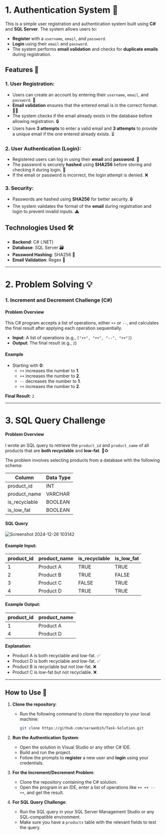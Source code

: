 # 1. Authentication System 🔐

This is a simple user registration and authentication system built using **C#** and **SQL Server**. The system allows users to:

- **Register** with a `username`, `email`, and `password`.
- **Login** using their `email` and `password`.
- The system performs **email validation** and checks for **duplicate emails** during registration.

## Features 🚀

### 1. **User Registration**:
   - Users can create an account by entering their `username`, `email`, and `password`. 📝
   - **Email validation** ensures that the entered email is in the correct format. 📧✅
   - The system checks if the email already exists in the database before allowing registration. 🔒
   - Users have **3 attempts** to enter a valid email and **3 attempts** to provide a unique email if the one entered already exists. ⏳
   
### 2. **User Authentication (Login)**:
   - Registered users can log in using their **email** and **password**. 🔑
   - The password is securely **hashed** using **SHA256** before storing and checking it during login. 🔐
   - If the email or password is incorrect, the login attempt is denied. ❌

### 3. **Security**:
   - Passwords are hashed using **SHA256** for better security. 🔒
   - The system validates the format of the **email** during registration and login to prevent invalid inputs. ⚠️

## Technologies Used 🛠️

- **Backend**: C# (.NET)
- **Database**: SQL Server 🗃️
- **Password Hashing**: SHA256 🔐
- **Email Validation**: Regex 📧

---

# 2. Problem Solving 💡

### 1. **Increment and Decrement Challenge (C#)**

#### Problem Overview

This C# program accepts a list of operations, either `++` or `--`, and calculates the final result after applying each operation sequentially.

- **Input**: A list of operations (e.g., `["++", "++", "--", "++"]`)
- **Output**: The final result (e.g., `2`)

#### Example

- Starting with **0**:
  - `++` increases the number to **1**.
  - `++` increases the number to **2**.
  - `--` decreases the number to **1**.
  - `++` increases the number to **2**.

**Final Result**: `2`

---

# 3. **SQL Query Challenge**

#### Problem Overview

I wrote an SQL query to retrieve the `product_id` and `product_name` of all products that are **both recyclable** and **low-fat**. 🌱♻️

The problem involves selecting products from a database with the following schema:

| Column       | Data Type |
|--------------|-----------|
| product_id   | INT       |
| product_name | VARCHAR   |
| is_recyclable| BOOLEAN   |
| is_low_fat   | BOOLEAN   |

#### SQL Query

![Screenshot 2024-12-26 103142](https://github.com/user-attachments/assets/d78ac79a-a7f4-4f50-8abb-d7c21a11e4b8)


#### Example Input:

| product_id | product_name | is_recyclable | is_low_fat |
|------------|--------------|---------------|------------|
| 1          | Product A    | TRUE          | TRUE       |
| 2          | Product B    | TRUE          | FALSE      |
| 3          | Product C    | FALSE         | TRUE       |
| 4          | Product D    | TRUE          | TRUE       |

#### Example Output:

| product_id | product_name |
|------------|--------------|
| 1          | Product A    |
| 4          | Product D    |

**Explanation**:
- Product A is both recyclable and low-fat. ✅
- Product D is both recyclable and low-fat. ✅
- Product B is recyclable but not low-fat. ❌
- Product C is low-fat but not recyclable. ❌

---

## How to Use 📂

1. **Clone the repository**:
   - Run the following command to clone the repository to your local machine:
     ```bash
     git clone https://github.com/saraanbih/Task-Solution.git
     ```

2. **Run the Authentication System**:
   - Open the solution in Visual Studio or any other C# IDE.
   - Build and run the project.
   - Follow the prompts to **register** a new user and **login** using your credentials.

3. **For the Increment/Decrement Problem**:
   - Clone the repository containing the C# solution.
   - Open the program in an IDE, enter a list of operations like `++ ++ -- ++`, and get the result.

4. **For SQL Query Challenge**:
   - Run the SQL query in your SQL Server Management Studio or any SQL-compatible environment.
   - Make sure you have a `products` table with the relevant fields to test the query.
